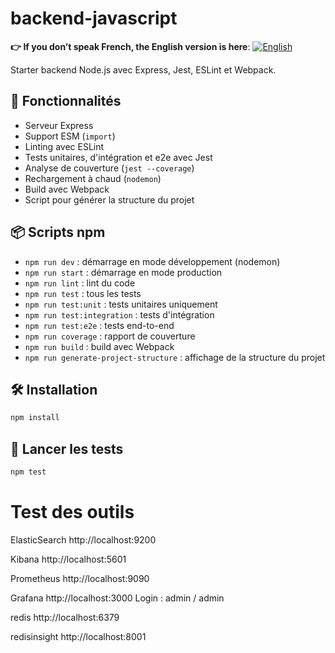 # backend-javascript

**👉 If you don’t speak French, the English version is here**: [![English](../../ui/version-en.png)](./README.en.md)

Starter backend Node.js avec Express, Jest, ESLint et Webpack.

## 🚀 Fonctionnalités

- Serveur Express
- Support ESM (`import`)
- Linting avec ESLint
- Tests unitaires, d'intégration et e2e avec Jest
- Analyse de couverture (`jest --coverage`)
- Rechargement à chaud (`nodemon`)
- Build avec Webpack
- Script pour générer la structure du projet

## 📦 Scripts npm

- `npm run dev` : démarrage en mode développement (nodemon)
- `npm run start` : démarrage en mode production
- `npm run lint` : lint du code
- `npm run test` : tous les tests
- `npm run test:unit` : tests unitaires uniquement
- `npm run test:integration` : tests d'intégration
- `npm run test:e2e` : tests end-to-end
- `npm run coverage` : rapport de couverture
- `npm run build` : build avec Webpack
- `npm run generate-project-structure` : affichage de la structure du projet

## 🛠 Installation

```bash
npm install
```

## 🧪 Lancer les tests

```bash
npm test
```


# Test des outils
  
  ElasticSearch	        http://localhost:9200

  Kibana	            http://localhost:5601

  Prometheus	        http://localhost:9090

  Grafana	            http://localhost:3000
                        Login : admin / admin

  redis                 http://localhost:6379

  redisinsight	        http://localhost:8001

